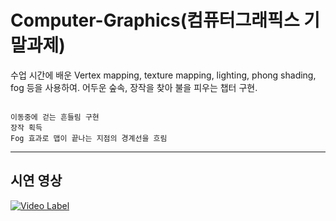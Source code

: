 # Computer-Graphics(컴퓨터그래픽스 기말과제)

수업 시간에 배운 Vertex mapping, texture mapping, lighting, phong shading, fog 등을 사용하여. 어두운 숲속, 장작을 찾아 불을 피우는 챕터 구현.

```

이동중에 걷는 흔들림 구현
장작 획득
Fog 효과로 맵이 끝나는 지점의 경계선을 흐림

```

---

## 시연 영상
[![Video Label](https://img.youtube.com/vi/gY3Dt2216BU/0.jpg)](https://youtu.be/gY3Dt2216BU)
